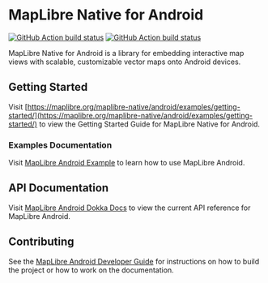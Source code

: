 # MapLibre Native for Android

[![GitHub Action build status](https://github.com/maplibre/maplibre-native/workflows/android-ci/badge.svg)](https://github.com/maplibre/maplibre-native/actions/workflows/android-ci.yml) [![GitHub Action build status](https://github.com/maplibre/maplibre-native/workflows/android-release/badge.svg)](https://github.com/maplibre/maplibre-native/actions/workflows/android-release.yml)

MapLibre Native for Android is a library for embedding interactive map views with scalable, customizable vector maps onto Android devices.

## Getting Started

Visit [https://maplibre.org/maplibre-native/android/examples/getting-started/](https://maplibre.org/maplibre-native/android/examples/getting-started/) to view the Getting Started Guide for MapLibre Native for Android.

### Examples Documentation

Visit [MapLibre Android Example](https://maplibre.org/maplibre-native/android/examples/) to learn how to use MapLibre Android.

## API Documentation

Visit [MapLibre Android Dokka Docs](https://maplibre.org/maplibre-native/android/api/) to view the current API reference for MapLibre Android.

## Contributing

See the [MapLibre Android Developer Guide](https://maplibre.org/maplibre-native/docs/book/android) for instructions on how to build the project or how to work on the documentation.
